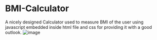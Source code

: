 # BMI-Calculator
A nicely designed Calculator used to measure BMI of the user using javascript embedded inside html file and css for providing it with a good outlook.
![image](https://user-images.githubusercontent.com/92522855/221358297-e77b8c3f-6fa8-4898-adcc-7ce2e2f7dcc3.png)
